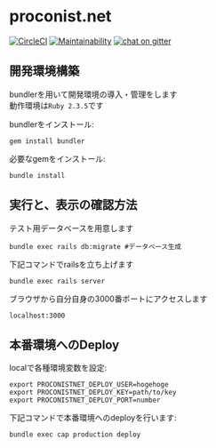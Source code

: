 proconist.net
=============
[![CircleCI](https://circleci.com/gh/NKMR6194/proconist.net.svg?style=svg)](https://circleci.com/gh/NKMR6194/proconist.net)
[![Maintainability](https://api.codeclimate.com/v1/badges/e90eb8b45cc3064fb798/maintainability)](https://codeclimate.com/github/NKMR6194/proconist.net/)
[![chat on gitter](https://img.shields.io/gitter/room/gitterHQ/gitter.svg)](https://gitter.im/proconist-net/Lobby)

開発環境構築
----------
bundlerを用いて開発環境の導入・管理をします  
動作環境は`Ruby 2.3.5`です

bundlerをインストール:  
```
gem install bundler
```

必要なgemをインストール:  
```
bundle install
```

実行と、表示の確認方法
----------
テスト用データベースを用意します
```
bundle exec rails db:migrate #データベース生成
```

下記コマンドでrailsを立ち上げます
```
bundle exec rails server
```

ブラウザから自分自身の3000番ポートにアクセスします
```
localhost:3000
```

本番環境へのDeploy
----------

localで各種環境変数を設定:  
```
export PROCONISTNET_DEPLOY_USER=hogehoge
export PROCONISTNET_DEPLOY_KEY=path/to/key
export PROCONISTNET_DEPLOY_PORT=number
```

下記コマンドで本番環境へのdeployを行います:
```
bundle exec cap production deploy
```
